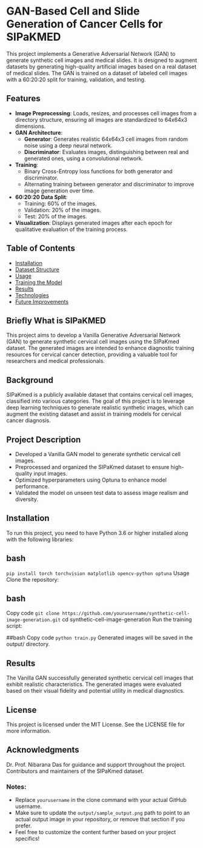 # GAN-Based Cell and Slide Generation of Cancer Cells for SIPaKMED

This project implements a Generative Adversarial Network (GAN) to generate synthetic cell images and medical slides. It is designed to augment datasets by generating high-quality artificial images based on a real dataset of medical slides. The GAN is trained on a dataset of labeled cell images with a 60:20:20 split for training, validation, and testing.

## Features
- **Image Preprocessing**: Loads, resizes, and processes cell images from a directory structure, ensuring all images are standardized to 64x64x3 dimensions.
- **GAN Architecture**:
  - **Generator**: Generates realistic 64x64x3 cell images from random noise using a deep neural network.
  - **Discriminator**: Evaluates images, distinguishing between real and generated ones, using a convolutional network.
- **Training**:
  - Binary Cross-Entropy loss functions for both generator and discriminator.
  - Alternating training between generator and discriminator to improve image generation over time.
- **60:20:20 Data Split**:
  - Training: 60% of the images.
  - Validation: 20% of the images.
  - Test: 20% of the images.
- **Visualization**: Displays generated images after each epoch for qualitative evaluation of the training process.

## Table of Contents
- [Installation](#installation)
- [Dataset Structure](#dataset-structure)
- [Usage](#usage)
- [Training the Model](#training-the-model)
- [Results](#results)
- [Technologies](#technologies)
- [Future Improvements](#future-improvements)

## Briefly What is SIPaKMED
This project aims to develop a Vanilla Generative Adversarial Network (GAN) to generate synthetic cervical cell images using the SIPaKmed dataset. The generated images are intended to enhance diagnostic training resources for cervical cancer detection, providing a valuable tool for researchers and medical professionals.

## Background
SIPaKmed is a publicly available dataset that contains cervical cell images, classified into various categories. The goal of this project is to leverage deep learning techniques to generate realistic synthetic images, which can augment the existing dataset and assist in training models for cervical cancer diagnosis.

## Project Description
- Developed a Vanilla GAN model to generate synthetic cervical cell images.
- Preprocessed and organized the SIPaKmed dataset to ensure high-quality input images.
- Optimized hyperparameters using Optuna to enhance model performance.
- Validated the model on unseen test data to assess image realism and diversity.

## Installation
To run this project, you need to have Python 3.6 or higher installed along with the following libraries:

## bash
`pip install torch torchvision matplotlib opencv-python optuna`
Usage
Clone the repository:

## bash
Copy code
`git clone https://github.com/yourusername/synthetic-cell-image-generation.git`
cd synthetic-cell-image-generation
Run the training script:

##bash
Copy code
`python train.py`
Generated images will be saved in the output/ directory.

## Results
The Vanilla GAN successfully generated synthetic cervical cell images that exhibit realistic characteristics. The generated images were evaluated based on their visual fidelity and potential utility in medical diagnostics.


## License
This project is licensed under the MIT License. See the LICENSE file for more information.

## Acknowledgments
Dr. Prof. Nibarana Das for guidance and support throughout the project.
Contributors and maintainers of the SIPaKmed dataset.

### Notes:
- Replace `yourusername` in the clone command with your actual GitHub username.
- Make sure to update the `output/sample_output.png` path to point to an actual output image in your repository, or remove that section if you prefer.
- Feel free to customize the content further based on your project specifics!
